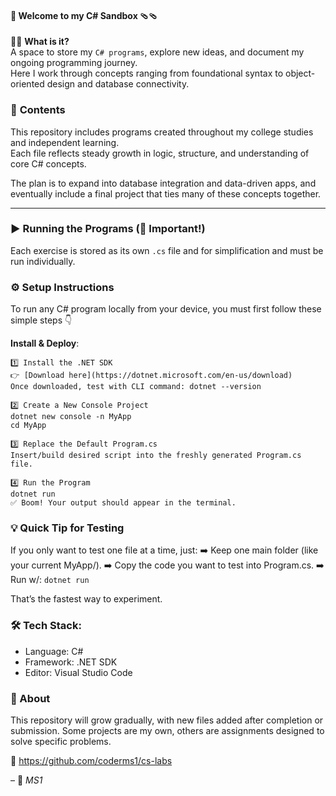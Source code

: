 #### 🧩 **Welcome to my C# Sandbox** 🩴🩴 
🤔❔ **What is it?**  
A space to store my `C# programs`, explore new ideas, and document my ongoing programming journey.  
Here I work through concepts ranging from foundational syntax to object-oriented design and database connectivity.  

### 📁 **Contents**  
This repository includes programs created throughout my college studies and independent learning.  
Each file reflects steady growth in logic, structure, and understanding of core C# concepts.  

The plan is to expand into database integration and data-driven apps, and eventually include a final project that ties many of these concepts together.  

---

### ▶️ **Running the Programs (🚨 Important!)**
Each exercise is stored as its own `.cs` file and for simplification and must be run individually.  

### ⚙️ **Setup Instructions**
To run any C# program locally from your device, you must first follow these simple steps 👇  

**Install & Deploy**:
```
1️⃣ Install the .NET SDK  
👉 [Download here](https://dotnet.microsoft.com/en-us/download)
Once downloaded, test with CLI command: dotnet --version

2️⃣ Create a New Console Project
dotnet new console -n MyApp
cd MyApp

3️⃣ Replace the Default Program.cs
Insert/build desired script into the freshly generated Program.cs file.

4️⃣ Run the Program
dotnet run
✅ Boom! Your output should appear in the terminal.
```

### 💡 Quick Tip for Testing

If you only want to test one file at a time, just:
➡️ Keep one main folder (like your current MyApp/).
➡️ Copy the code you want to test into Program.cs.
➡️ Run w/:  `dotnet run`

That’s the fastest way to experiment.

### 🛠️ Tech Stack:
- Language: C#
- Framework: .NET SDK
- Editor: Visual Studio Code

### 📘 About
This repository will grow gradually, with new files added after completion or submission.
Some projects are my own, others are assignments designed to solve specific problems.

🔗 https://github.com/coderms1/cs-labs

– 🌛 *MS1*
